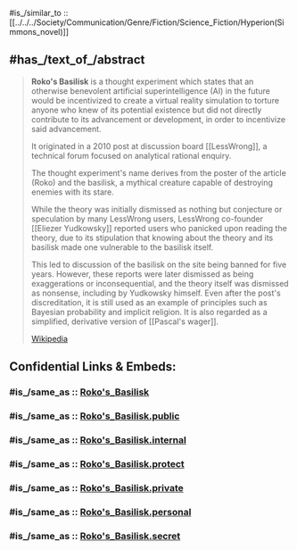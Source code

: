 
#is_/similar_to :: [[../../../Society/Communication/Genre/Fiction/Science_Fiction/Hyperion(Simmons_novel)]] 

## #has_/text_of_/abstract 

> **Roko's Basilisk** is a thought experiment which states that 
> an otherwise benevolent artificial superintelligence (AI) in the future 
> would be incentivized to create a virtual reality simulation 
> to torture anyone who knew of its potential existence 
> but did not directly contribute to its advancement or development, 
> in order to incentivize said advancement. 
> 
> It originated in a 2010 post at discussion board [[LessWrong]], 
> a technical forum focused on analytical rational enquiry. 
> 
> The thought experiment's name derives from the poster of the article (Roko) 
> and the basilisk, a mythical creature capable of destroying enemies with its stare.
>
> While the theory was initially dismissed as nothing but conjecture 
> or speculation by many LessWrong users, 
> LessWrong co-founder [[Eliezer Yudkowsky]] reported 
> users who panicked upon reading the theory, 
> due to its stipulation that knowing about the theory and its basilisk 
> made one vulnerable to the basilisk itself. 
> 
> This led to discussion of the basilisk on the site being banned for five years. 
> However, these reports were later dismissed as being exaggerations or inconsequential, 
> and the theory itself was dismissed as nonsense, including by Yudkowsky himself. 
> Even after the post's discreditation, 
> it is still used as an example of principles such as Bayesian probability and implicit religion. 
> It is also regarded as a simplified, derivative version of [[Pascal's wager]].
>
> [Wikipedia](https://en.wikipedia.org/wiki/Roko's%20basilisk)


## Confidential Links & Embeds: 

### #is_/same_as :: [Roko's_Basilisk](/_Standards/Technology/IT/Artificial_Intelligence/Roko's_Basilisk.md) 

### #is_/same_as :: [Roko's_Basilisk.public](/_public/Technology/IT/Artificial_Intelligence/Roko's_Basilisk.public.md) 

### #is_/same_as :: [Roko's_Basilisk.internal](/_internal/Technology/IT/Artificial_Intelligence/Roko's_Basilisk.internal.md) 

### #is_/same_as :: [Roko's_Basilisk.protect](/_protect/Technology/IT/Artificial_Intelligence/Roko's_Basilisk.protect.md) 

### #is_/same_as :: [Roko's_Basilisk.private](/_private/Technology/IT/Artificial_Intelligence/Roko's_Basilisk.private.md) 

### #is_/same_as :: [Roko's_Basilisk.personal](/_personal/Technology/IT/Artificial_Intelligence/Roko's_Basilisk.personal.md) 

### #is_/same_as :: [Roko's_Basilisk.secret](/_secret/Technology/IT/Artificial_Intelligence/Roko's_Basilisk.secret.md)

